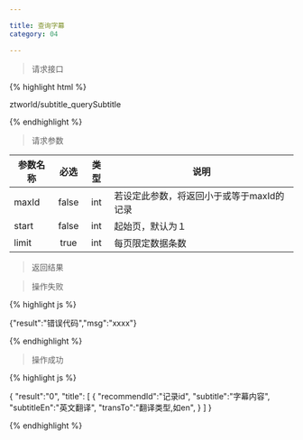 ```yaml
---

title: 查询字幕
category: 04

---
```


> 请求接口

{% highlight html %}

ztworld/subtitle_querySubtitle

{% endhighlight %}

> 请求参数

|参数名称			|必选		|类型		|说明									
|-------------------|:---------:|:---------:|--------------------------------------------
|maxId				|false		|int		|若设定此参数，将返回小于或等于maxId的记录
|start				|false		|int		|起始页，默认为１
|limit				|true		|int		|每页限定数据条数



> 返回结果

> 操作失败

{% highlight js %}

{"result":"错误代码","msg":"xxxx"}

{% endhighlight %}

> 操作成功

{% highlight js %}

{
	"result":"0", 
	"title":
	[
		{
			"recommendId":"记录id",
			"subtitle":"字幕内容",
			"subtitleEn":"英文翻译",
			"transTo":"翻译类型,如en",
		}
	]
}

{% endhighlight %}
